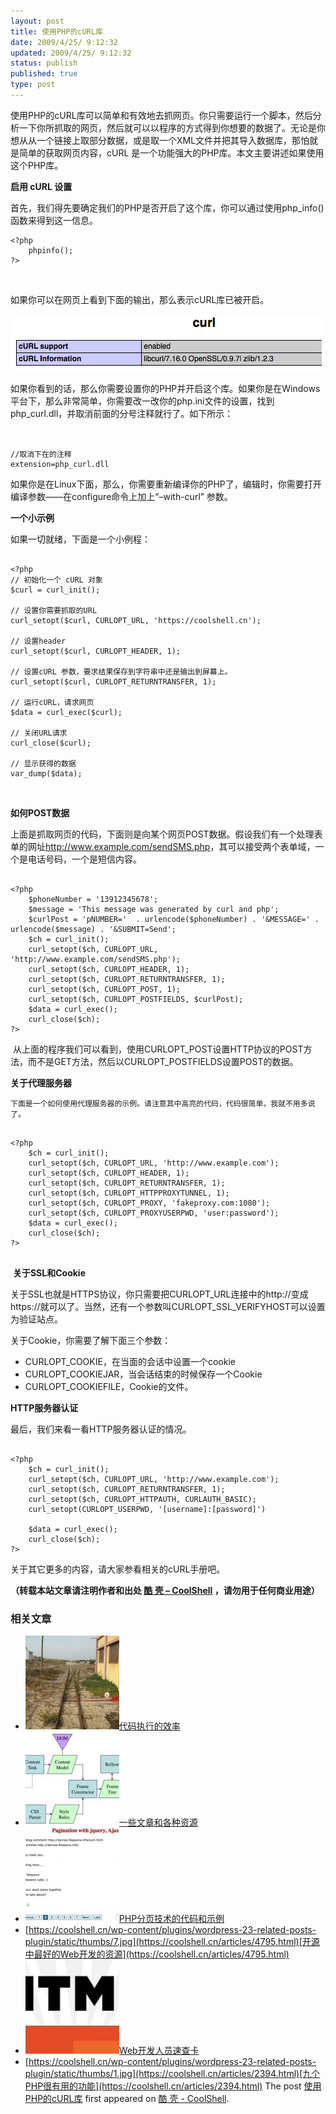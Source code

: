 ```yaml
---
layout: post
title: 使用PHP的cURL库
date: 2009/4/25/ 9:12:32
updated: 2009/4/25/ 9:12:32
status: publish
published: true
type: post
---
```


使用PHP的cURL库可以简单和有效地去抓网页。你只需要运行一个脚本，然后分析一下你所抓取的网页，然后就可以以程序的方式得到你想要的数据了。无论是你想从从一个链接上取部分数据，或是取一个XML文件并把其导入数据库，那怕就是简单的获取网页内容，cURL 是一个功能强大的PHP库。本文主要讲述如果使用这个PHP库。


**启用 cURL 设置**  

首先，我们得先要确定我们的PHP是否开启了这个库，你可以通过使用php\_info()函数来得到这一信息。



```
<?php
    phpinfo();
?>
```


 


如果你可以在网页上看到下面的输出，那么表示cURL库已被开启。


[![phpinfo_curl](../wp-content/uploads/2009/04/phpinfo_curl.png "phpinfo_curl")](https://coolshell.cn/wp-content/uploads/2009/04/phpinfo_curl.png)


如果你看到的话，那么你需要设置你的PHP并开启这个库。如果你是在Windows平台下，那么非常简单，你需要改一改你的php.ini文件的设置，找到php\_curl.dll，并取消前面的分号注释就行了。如下所示：



```


//取消下在的注释
extension=php_curl.dll 

```

如果你是在Linux下面，那么，你需要重新编译你的PHP了，编辑时，你需要打开编译参数——在configure命令上加上“–with-curl” 参数。


**一个小示例**  

如果一切就绪，下面是一个小例程：



```

<?php
// 初始化一个 cURL 对象
$curl = curl_init(); 

// 设置你需要抓取的URL
curl_setopt($curl, CURLOPT_URL, 'https://coolshell.cn');

// 设置header
curl_setopt($curl, CURLOPT_HEADER, 1);

// 设置cURL 参数，要求结果保存到字符串中还是输出到屏幕上。
curl_setopt($curl, CURLOPT_RETURNTRANSFER, 1);

// 运行cURL，请求网页
$data = curl_exec($curl);

// 关闭URL请求
curl_close($curl);

// 显示获得的数据
var_dump($data);

```

 


**如何POST数据**


上面是抓取网页的代码，下面则是向某个网页POST数据。假设我们有一个处理表单的网址<http://www.example.com/sendSMS.php>，其可以接受两个表单域，一个是电话号码，一个是短信内容。



```

<?php
    $phoneNumber = '13912345678';
    $message = 'This message was generated by curl and php';
    $curlPost = 'pNUMBER='  . urlencode($phoneNumber) . '&MESSAGE=' . urlencode($message) . '&SUBMIT=Send';
    $ch = curl_init();
    curl_setopt($ch, CURLOPT_URL, 'http://www.example.com/sendSMS.php');
    curl_setopt($ch, CURLOPT_HEADER, 1);
    curl_setopt($ch, CURLOPT_RETURNTRANSFER, 1);
    curl_setopt($ch, CURLOPT_POST, 1);
    curl_setopt($ch, CURLOPT_POSTFIELDS, $curlPost);
    $data = curl_exec();
    curl_close($ch);
?>

```

 从上面的程序我们可以看到，使用CURLOPT\_POST设置HTTP协议的POST方法，而不是GET方法，然后以CURLOPT\_POSTFIELDS设置POST的数据。


**关于代理服务器**



```
下面是一个如何使用代理服务器的示例。请注意其中高亮的代码，代码很简单，我就不用多说了。
```


```

<?php 
    $ch = curl_init();
    curl_setopt($ch, CURLOPT_URL, 'http://www.example.com');
    curl_setopt($ch, CURLOPT_HEADER, 1);
    curl_setopt($ch, CURLOPT_RETURNTRANSFER, 1);
    curl_setopt($ch, CURLOPT_HTTPPROXYTUNNEL, 1);
    curl_setopt($ch, CURLOPT_PROXY, 'fakeproxy.com:1080');
    curl_setopt($ch, CURLOPT_PROXYUSERPWD, 'user:password');
    $data = curl_exec();
    curl_close($ch);
?>


```

 **关于SSL和Cookie**


关于SSL也就是HTTPS协议，你只需要把CURLOPT\_URL连接中的http://变成https://就可以了。当然，还有一个参数叫CURLOPT\_SSL\_VERIFYHOST可以设置为验证站点。


关于Cookie，你需要了解下面三个参数：


* CURLOPT\_COOKIE，在当面的会话中设置一个cookie
* CURLOPT\_COOKIEJAR，当会话结束的时候保存一个Cookie
* CURLOPT\_COOKIEFILE，Cookie的文件。


**HTTP服务器认证**


最后，我们来看一看HTTP服务器认证的情况。



```

<?php 
    $ch = curl_init();
    curl_setopt($ch, CURLOPT_URL, 'http://www.example.com');
    curl_setopt($ch, CURLOPT_RETURNTRANSFER, 1);
    curl_setopt($ch, CURLOPT_HTTPAUTH, CURLAUTH_BASIC);
    curl_setopt(CURLOPT_USERPWD, '[username]:[password]')

    $data = curl_exec();
    curl_close($ch);
?>

```

关于其它更多的内容，请大家参看相关的cURL手册吧。



**（转载本站文章请注明作者和出处 [酷 壳 – CoolShell](https://coolshell.cn/) ，请勿用于任何商业用途）**



### 相关文章

* [![代码执行的效率](../wp-content/uploads/2012/07/muxnt-150x150.jpg)](https://coolshell.cn/articles/7886.html)[代码执行的效率](https://coolshell.cn/articles/7886.html)
* [![一些文章和各种资源](../wp-content/uploads/2011/09/image008-150x150.jpg)](https://coolshell.cn/articles/5224.html)[一些文章和各种资源](https://coolshell.cn/articles/5224.html)
* [![PHP分页技术的代码和示例](../wp-content/uploads/2011/08/Pagination-e1312791884744-150x150.jpg)](https://coolshell.cn/articles/5160.html)[PHP分页技术的代码和示例](https://coolshell.cn/articles/5160.html)
* [https://coolshell.cn/wp-content/plugins/wordpress-23-related-posts-plugin/static/thumbs/7.jpg](https://coolshell.cn/articles/4795.html)[开源中最好的Web开发的资源](https://coolshell.cn/articles/4795.html)
* [![Web开发人员速查卡](../wp-content/uploads/2011/02/1128-150x150.jpg)](https://coolshell.cn/articles/3684.html)[Web开发人员速查卡](https://coolshell.cn/articles/3684.html)
* [https://coolshell.cn/wp-content/plugins/wordpress-23-related-posts-plugin/static/thumbs/1.jpg](https://coolshell.cn/articles/2394.html)[九个PHP很有用的功能](https://coolshell.cn/articles/2394.html)
The post [使用PHP的cURL库](https://coolshell.cn/articles/664.html) first appeared on [酷 壳 - CoolShell](https://coolshell.cn).